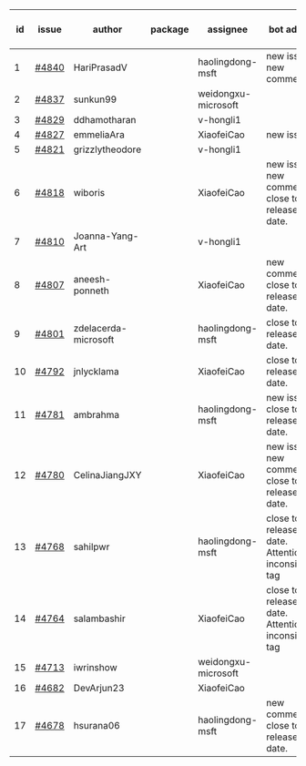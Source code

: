 | id | issue | author | package | assignee | bot advice | created date of issue | target release date | date from target |
| ------ | ------ | ------ | ------ | ------ | ------ | ------ | ------ | :-----: |
| 1 | [#4840](https://github.com/Azure/sdk-release-request/issues/4840) | HariPrasadV |  | haolingdong-msft | new issue. new comment. | 12-18 | 01-26 |  |
| 2 | [#4837](https://github.com/Azure/sdk-release-request/issues/4837) | sunkun99 |  | weidongxu-microsoft |  | 12-15 | 01-26 |  |
| 3 | [#4829](https://github.com/Azure/sdk-release-request/issues/4829) | ddhamotharan |  | v-hongli1 |  | 12-12 |  | 0 |
| 4 | [#4827](https://github.com/Azure/sdk-release-request/issues/4827) | emmeliaAra |  | XiaofeiCao | new issue. | 12-11 | 01-26 |  |
| 5 | [#4821](https://github.com/Azure/sdk-release-request/issues/4821) | grizzlytheodore |  | v-hongli1 |  | 12-06 |  | 0 |
| 6 | [#4818](https://github.com/Azure/sdk-release-request/issues/4818) | wiboris |  | XiaofeiCao | new issue. new comment. close to release date.  | 12-05 | 12-22 | 2 |
| 7 | [#4810](https://github.com/Azure/sdk-release-request/issues/4810) | Joanna-Yang-Art |  | v-hongli1 |  | 12-04 |  | 0 |
| 8 | [#4807](https://github.com/Azure/sdk-release-request/issues/4807) | aneesh-ponneth |  | XiaofeiCao | new comment. close to release date.  | 11-29 | 12-22 | 2 |
| 9 | [#4801](https://github.com/Azure/sdk-release-request/issues/4801) | zdelacerda-microsoft |  | haolingdong-msft | close to release date.  | 11-29 | 12-22 | 2 |
| 10 | [#4792](https://github.com/Azure/sdk-release-request/issues/4792) | jnlycklama |  | XiaofeiCao | close to release date.  | 11-28 | 12-22 | 2 |
| 11 | [#4781](https://github.com/Azure/sdk-release-request/issues/4781) | ambrahma |  | haolingdong-msft | new issue. close to release date.  | 11-27 | 12-22 | 2 |
| 12 | [#4780](https://github.com/Azure/sdk-release-request/issues/4780) | CelinaJiangJXY |  | XiaofeiCao | new issue. new comment. close to release date.  | 11-22 | 12-22 | 2 |
| 13 | [#4768](https://github.com/Azure/sdk-release-request/issues/4768) | sahilpwr |  | haolingdong-msft | close to release date.  Attention to inconsistent tag | 11-16 | 12-22 | 2 |
| 14 | [#4764](https://github.com/Azure/sdk-release-request/issues/4764) | salambashir |  | XiaofeiCao | close to release date.  Attention to inconsistent tag | 11-13 | 12-22 | 2 |
| 15 | [#4713](https://github.com/Azure/sdk-release-request/issues/4713) | iwrinshow |  | weidongxu-microsoft |  | 11-06 | 11-24 |  |
| 16 | [#4682](https://github.com/Azure/sdk-release-request/issues/4682) | DevArjun23 |  | XiaofeiCao |  | 10-24 | 01-26 |  |
| 17 | [#4678](https://github.com/Azure/sdk-release-request/issues/4678) | hsurana06 |  | haolingdong-msft | new comment. close to release date.  | 10-23 | 12-22 | 2 |

